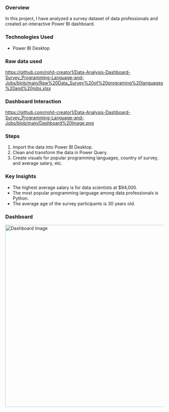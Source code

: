 ### Overview
In this project, I have analyzed a survey dataset of data professionals and created an interactive Power BI dashboard.

### Technologies Used
- Power BI Desktop

### Raw data used
https://github.com/rohit-creator1/Data-Analysis-Dashboard-Survey_Programming-Language-and-Jobs/blob/main/Raw%20Data_Survey%20of%20programing%20languages%20and%20jobs.xlsx

### Dashboard Interaction
https://github.com/rohit-creator1/Data-Analysis-Dashboard-Survey_Programming-Language-and-Jobs/blob/main/Dashboard%20Image.png

### Steps
1. Import the data into Power BI Desktop.
2. Clean and transform the data in Power Query.
3. Create visuals for popular programming languages, country of survey, and average salary, etc.

### Key Insights
- The highest average salary is for data scientists at $94,000.
- The most popular programming language among data professionals is Python.
- The average age of the survey participants is 30 years old.

### Dashboard
<img width="888" height="576" alt="Dashboard Image" src="https://github.com/user-attachments/assets/e799b750-79f5-495a-9b0d-5570dcafa048" />
